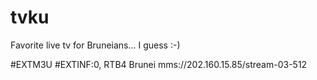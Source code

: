 # tvku
Favorite live tv for Bruneians... I guess :-) 

#EXTM3U
#EXTINF:0, RTB4 Brunei
mms://202.160.15.85/stream-03-512
